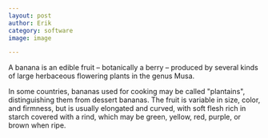 ```yaml
---
layout: post
author: Erik
category: software
image: image

---
```

A banana is an edible fruit – botanically a berry – produced by several kinds of large herbaceous flowering plants in
the genus Musa.

In some countries, bananas used for cooking may be called "plantains", distinguishing them from dessert bananas. The
fruit is variable in size, color, and firmness, but is usually elongated and curved, with soft flesh rich in starch
covered with a rind, which may be green, yellow, red, purple, or brown when ripe.